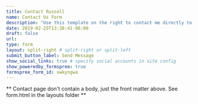 ```yaml
---
title: Contact Russell
name: Contact Us Form
description: "Use this template on the right to contact me directly to my email"
date: 2019-02-25T13:38:41-06:00
draft: false
url: 
type: form
layout: split-right # split-right or split-left
submit_button_label: Send Message
show_social_links: true # specify social accounts in site config
show_poweredby_formspree: true
formspree_form_id: xwkyngwa
---
```


** Contact page don't contain a body, just the front matter above.
See form.html in the layouts folder **
